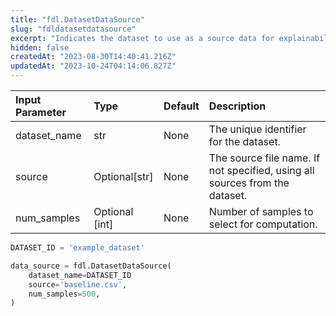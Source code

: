 ```yaml
---
title: "fdl.DatasetDataSource"
slug: "fdldatasetdatasource"
excerpt: "Indicates the dataset to use as a source data for explainability computations."
hidden: false
createdAt: "2023-08-30T14:40:41.216Z"
updatedAt: "2023-10-24T04:14:06.827Z"
---
```

| Input Parameter | Type           | Default | Description                                                                 |
| :-------------- | :------------- | :------ | :-------------------------------------------------------------------------- |
| dataset_name    | str            | None    | The unique identifier for the dataset.                                      |
| source          | Optional[str]  | None    | The source file name. If not specified, using all sources from the dataset. |
| num_samples     | Optional [int] | None    | Number of samples to select for computation.                                |



```python Usage
DATASET_ID = 'example_dataset'

data_source = fdl.DatasetDataSource(
    dataset_name=DATASET_ID
  	source='baseline.csv',
  	num_samples=500,
)
```